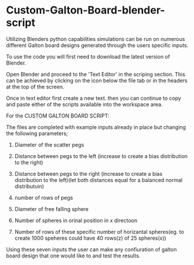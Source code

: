 # Custom-Galton-Board-blender-script

Utilizing Blenders python capabilities simulations can be run on numerous different Galton board designs generated through the users specific inputs.

To use the code you will first need to download the latest version of Blender.

Open Blender and proceed to the 'Text Editor' in the scriping section. This can be achieved by clicking on the icon below the file
tab or in the headers at the top of the screen.

Once in text editor first create a new text. then you can continue to copy and paste either of the scripts available into the workspace area.

For the CUSTOM GALTON BOARD SCRIPT:

The files are completed with example inputs already in place but changing the following parameters;
1. Diameter of the scatter pegs
2. Distance between pegs to the left (increase to create a bias distribution to the right)
3. Distance between pegs to the right (increase to create a bias distribution to the left)(let both distances equal for a balanced normal distributuin)
4. number of rows of pegs

5. Diameter of free falling sphere
6. Number of spheres in orinal position in x directoon
7. Number of rows of these specific number of horizantal spheres(eg. to create 1000 speheres could have 40 rows(z) of 25 spheres(x))

Using these seven inputs the user can make any confiuration of galton board design that one would like to and test the results.
